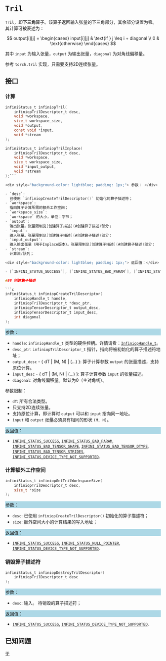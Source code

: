 # `Tril`

`Tril`，即**下三角**算子。该算子返回输入张量的下三角部分，其余部分设置为零。其计算可被表述为：

$$ output[i][j] = \begin{cases} 
input[i][j] & \text{if } j \leq i + diagonal \\
0 & \text{otherwise}
\end{cases} $$

其中 `input` 为输入张量，`output` 为输出张量，`diagonal` 为对角线偏移量。

参考 `torch.tril` 实现，只需要支持2D连续张量。

## 接口

### 计算

```c
infiniStatus_t infiniopTril(
    infiniopTrilDescriptor_t desc,
    void *workspace,
    size_t workspace_size,
    void *output,
    const void *input,
    void *stream
);

infiniStatus_t infiniopTrilInplace(
    infiniopTrilDescriptor_t desc,
    void *workspace,
    size_t workspace_size,
    void *input_output,
    void *stream
);```

<div style="background-color: lightblue; padding: 1px;"> 参数： </div>

- `desc`:
  已使用 `infiniopCreateTrilDescriptor()` 初始化的算子描述符；
- `workspace`:
  指向算子计算所需的额外工作空间；
- `workspace_size`:
  `workspace` 的大小，单位：字节；
- `output`:
  输出张量。张量限制见[创建算子描述](#创建算子描述)部分；
- `input`:
  输入张量。张量限制见[创建算子描述](#创建算子描述)部分；
- `input_output`:
  输入输出张量（用于Inplace版本）。张量限制见[创建算子描述](#创建算子描述)部分；
- `stream`:
  计算流/队列；

<div style="background-color: lightblue; padding: 1px;"> 返回值：</div>

- [`INFINI_STATUS_SUCCESS`], [`INFINI_STATUS_BAD_PARAM`], [`INFINI_STATUS_INSUFFICIENT_WORKSPACE`], [`INFINI_STATUS_DEVICE_TYPE_NOT_SUPPORTED`], [`INFINI_STATUS_INTERNAL_ERROR`]，[`INFINI_STATUS_BAD_TENSOR_DTYPE`].

### 创建算子描述

```c
infiniStatus_t infiniopCreateTrilDescriptor(
    infiniopHandle_t handle,
    infiniopTrilDescriptor_t *desc_ptr,
    infiniopTensorDescriptor_t output_desc,
    infiniopTensorDescriptor_t input_desc,
    int diagonal
);
```

<div style="background-color: lightblue; padding: 1px;"> 参数：</div>

- `handle`:
  `infiniopHandle_t` 类型的硬件控柄。详情请看：[`InfiniopHandle_t`]。
- `desc_ptr`:
  `infiniopTrilDescriptor_t` 指针，指向将被初始化的算子描述符地址；
- `output_desc` - { dT | (M, N) | (...) }:
  算子计算参数 `output` 的张量描述，支持原位计算。
- `input_desc` - { dT | (M, N) | (...) }:
  算子计算参数 `input` 的张量描述。
- `diagonal`:
  对角线偏移量。默认为0（主对角线）。

参数限制：

- `dT`: 所有合法类型。
- 只支持2D连续张量。
- 支持原位计算，即计算时 `output` 可以和 `input` 指向同一地址。
- `input` 和 `output` 张量必须具有相同的形状 `(M, N)`。

<div style="background-color: lightblue; padding: 1px;"> 返回值：</div>

- [`INFINI_STATUS_SUCCESS`], [`INFINI_STATUS_BAD_PARAM`], [`INFINI_STATUS_BAD_TENSOR_SHAPE`], [`INFINI_STATUS_BAD_TENSOR_DTYPE`], [`INFINI_STATUS_BAD_TENSOR_STRIDES`], [`INFINI_STATUS_DEVICE_TYPE_NOT_SUPPORTED`].

### 计算额外工作空间

```c
infiniStatus_t infiniopGetTrilWorkspaceSize(
    infiniopTrilDescriptor_t desc,
    size_t *size
);
```

<div style="background-color: lightblue; padding: 1px;"> 参数：</div>

- `desc`:
  已使用 `infiniopCreateTrilDescriptor()` 初始化的算子描述符；
- `size`:
  额外空间大小的计算结果的写入地址；

<div style="background-color: lightblue; padding: 1px;"> 返回值：</div>

- [`INFINI_STATUS_SUCCESS`], [`INFINI_STATUS_NULL_POINTER`], [`INFINI_STATUS_DEVICE_TYPE_NOT_SUPPORTED`].

### 销毁算子描述符

```c
infiniStatus_t infiniopDestroyTrilDescriptor(
    infiniopTrilDescriptor_t desc
);
```

<div style="background-color: lightblue; padding: 1px;"> 参数： </div>

- `desc`:
  输入。 待销毁的算子描述符；

<div style="background-color: lightblue; padding: 1px;"> 返回值： </div>

- [`INFINI_STATUS_SUCCESS`], [`INFINI_STATUS_DEVICE_TYPE_NOT_SUPPORTED`].

## 已知问题

无

<!-- 链接 -->
[`InfiniopHandle_t`]: /infiniop/handle/README.md

[`INFINI_STATUS_SUCCESS`]: /common/status/README.md#INFINI_STATUS_SUCCESS
[`INFINI_STATUS_BAD_PARAM`]: /common/status/README.md#INFINI_STATUS_BAD_PARAM
[`INFINI_STATUS_INSUFFICIENT_WORKSPACE`]: /common/status/README.md#INFINI_STATUS_INSUFFICIENT_WORKSPACE
[`INFINI_STATUS_DEVICE_TYPE_NOT_SUPPORTED`]: /common/status/README.md#INFINI_STATUS_DEVICE_TYPE_NOT_SUPPORTED
[`INFINI_STATUS_INTERNAL_ERROR`]: /common/status/README.md#INFINI_STATUS_INTERNAL_ERROR
[`INFINI_STATUS_NULL_POINTER`]: /common/status/README.md#INFINI_STATUS_NULL_POINTER
[`INFINI_STATUS_BAD_TENSOR_SHAPE`]: /common/status/README.md#INFINI_STATUS_BAD_TENSOR_SHAPE
[`INFINI_STATUS_BAD_TENSOR_DTYPE`]: /common/status/README.md#INFINI_STATUS_BAD_TENSOR_DTYPE
[`INFINI_STATUS_BAD_TENSOR_STRIDES`]: /common/status/README.md#INFINI_STATUS_BAD_TENSOR_STRIDES